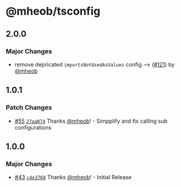 # @mheob/tsconfig

## 2.0.0

### Major Changes

- remove depricated `importsNotUsedAsValues` config --> ([#121](https://github.com/mheob/config/pull/121)) by [@mheob](https://github.com/mheob)

## 1.0.1

### Patch Changes

- [#55](https://github.com/mheob/config/pull/55) [`27aa074`](https://github.com/mheob/config/commit/27aa07445d4ca381070ce9c0549fcc4fb079ce97) Thanks [@mheob](https://github.com/mheob)! - Simpplify and fix calling sub configurations

## 1.0.0

### Major Changes

- [#43](https://github.com/mheob/config/pull/43) [`c4e3768`](https://github.com/mheob/config/commit/c4e3768035f4b37d3e5f88115c66de25b41d335a) Thanks [@mheob](https://github.com/mheob)! - Initial Release
